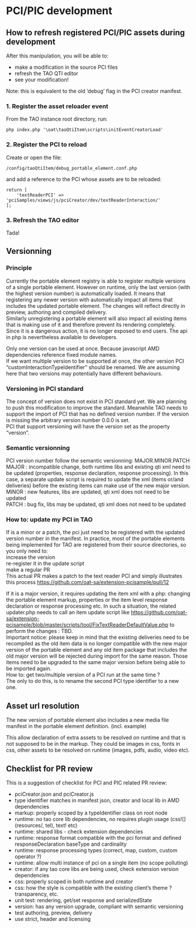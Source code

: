 <!--
author:
    - 'Somsack Sipasseuth'
created_at: '2016-09-21 14:53:47'
updated_at: '2016-11-02 10:42:37'
-->

PCI/PIC development
===================

How to refresh registered PCI/PIC assets during development
-----------------------------------------------------------

After this manipulation, you will be able to:

-   make a modification in the source PCI files
-   refresh the TAO QTI editor
-   see your modification!

Note: this is equivalent to the old ‘debug’ flag in the PCI creator manifest.

### 1. Register the asset reloader event

From the TAO instance root directory, run:

    php index.php '\oat\taoQtiItem\scripts\initEventCreatorLoad'

### 2. Register the PCI to reload

Create or open the file:

    /config/taoQtiItem/debug_portable_element.conf.php

and add a reference to the PCI whose assets are to be reloaded:

    return [
        'textReaderPCI' => 'pciSamples/views/js/pciCreator/dev/textReaderInteraction/'
    ];

### 3. Refresh the TAO editor

Tada!

Versionning
-----------

### Principle

Currently the portable element registry is able to register multiple versions of a single portable element. However on runtime, only the last version (with the highest version number) is automatically loaded. It means that registering any newer version with automatically impact all items that includes the updated portable element. The changes will reflect directly in preview, authoring and compiled delivery.\
Similarly unregistering a portable element will also impact all existing items that is making use of it and therefore prevent its rendering completely. Since it is a dangerous action, it is no longer exposed to end users. The api in php is nevertheless available to developers.

Only one version can be used at once. Because javascript AMD dependencies reference fixed module names.\
If we want multiple version to be supported at once, the other version PCI “customInteractionTypeIdentifier” should be renamed. We are assuming here that two versions may potentially have different behaviours.

### Versioning in PCI standard

The concept of version does not exist in PCI standard yet. We are planning to push this modification to improve the standard. Meanwhile TAO needs to support the import of PCI that has no defined version number. If the version is missing the arbitrary version number 0.0.0 is set.\
PCI that support versioning will have the version set as the property “version”.

### Semantic versionning

PCI version number follow the semantic versionning: MAJOR.MINOR.PATCH\
MAJOR : incompatible change, both runtime libs and existing qti xml need to be updated (properties, response declaration, response processing). In this case, a separate update script is required to update the xml (items or/and deliveries) before the existing items can make use of the new major version.\
MINOR : new features, libs are updated, qti xml does not need to be updated\
PATCH : bug fix, libs may be updated, qti xml does not need to be updated

### How to: update my PCI in TAO

If is a minor or a patch, the pci just need to be registered with the updated version number in the manifest. In practice, most of the portable elements being implemented for TAO are registered from their source directories, so you only need to:\
increase the version\
re-register it in the update script\
make a regular PR\
This actual PR makes a patch to the text reader PCI and simply illustrates this process https://github.com/oat-sa/extension-pcisample/pull/12

If it is a major version, it requires updating the item xml with a php: changing the portable element markup, properties or the item level response declaration or response processing etc. In such a situation, the related updater.php needs to call an item update script like https://github.com/oat-sa/extension-pcisample/blob/master/scripts/tool/FixTextReaderDefaultValue.php to perform the changes : TBD.\
Important notice: please keep in mind that the existing deliveries need to be recompiled as the old item data is no longer compatible with the new major version of the portable element and any old item package that includes the old major version will be rejected during import for the same reason. Those items need to be upgraded to the same major version before being able to be imported again.\
How to: get two/multiple version of a PCI run at the same time ?\
The only to do this, is to rename the second PCI type identifier to a new one.

Asset url resolution
--------------------

The new version of portable element also includes a new media file manifest in the portable element definition. (incl. example)

This allow declaration of extra assets to be resolved on runtime and that is not supposed to be in the markup. They could be images in css, fonts in css, other assets to be resolved on runtime (images, pdfs, audio, video etc).

Checklist for PR review
-----------------------

This is a suggestion of checklist for PCI and PIC related PR review:

-   pciCreator.json and pciCreator.js
-   type identifier matches in manifest json, creator and local lib in AMD dependencies
-   markup: properly scoped by a typeIdentifier class on root node
-   runtime: no tao core lib dependencies, no requires plugin usage (css![](resources/, tel), text! etc)
-   runtime: shared libs - check extension dependencies
-   runtime: response format compatible with the pci format and defined responseDeclaration baseType and cardinality
-   runtime: response processing types (correct, map, custom, custom operator ?)
-   runtime: allow multi instance of pci on a single item (no scope polluting)
-   creator: if any tao core libs are being used, check extension version dependencies
-   css: properly scoped in both runtime and creator
-   css: how the style is compatible with the existing client’s theme ? transparency, etc.
-   unit test: rendering, get/set response and serializedState
-   version: has any version upgrade, compliant with semantic versioning
-   test authoring, preview, delivery
-   use strict, header and licensing

